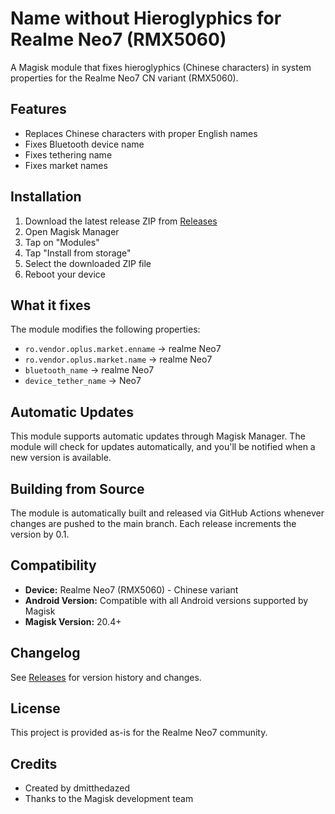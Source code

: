 # Name without Hieroglyphics for Realme Neo7 (RMX5060)

A Magisk module that fixes hieroglyphics (Chinese characters) in system properties for the Realme Neo7 CN variant (RMX5060).

## Features

- Replaces Chinese characters with proper English names
- Fixes Bluetooth device name
- Fixes tethering name
- Fixes market names

## Installation

1. Download the latest release ZIP from [Releases](https://github.com/dmitthedazed/Name-without-Hieroglyphics-for-Realme-Neo7-RMX5060/releases)
2. Open Magisk Manager
3. Tap on "Modules"
4. Tap "Install from storage"
5. Select the downloaded ZIP file
6. Reboot your device

## What it fixes

The module modifies the following properties:

- `ro.vendor.oplus.market.enname` → realme Neo7
- `ro.vendor.oplus.market.name` → realme Neo7
- `bluetooth_name` → realme Neo7
- `device_tether_name` → Neo7

## Automatic Updates

This module supports automatic updates through Magisk Manager. The module will check for updates automatically, and you'll be notified when a new version is available.

## Building from Source

The module is automatically built and released via GitHub Actions whenever changes are pushed to the main branch. Each release increments the version by 0.1.

## Compatibility

- **Device:** Realme Neo7 (RMX5060) - Chinese variant
- **Android Version:** Compatible with all Android versions supported by Magisk
- **Magisk Version:** 20.4+

## Changelog

See [Releases](https://github.com/dmitthedazed/Name-without-Hieroglyphics-for-Realme-Neo7-RMX5060/releases) for version history and changes.

## License

This project is provided as-is for the Realme Neo7 community.

## Credits

- Created by dmitthedazed
- Thanks to the Magisk development team